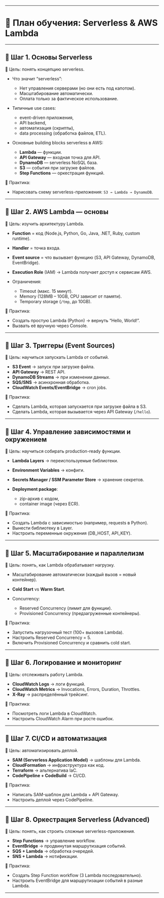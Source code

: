 
---

# 📍 План обучения: Serverless & AWS Lambda

---

## 🔹 Шаг 1. Основы Serverless

🎯 Цель: понять концепцию serverless.

* Что значит “serverless”:

  * Нет управления серверами (но они есть под капотом).
  * Масштабирование автоматически.
  * Оплата только за фактическое использование.
* Типичные use cases:

  * event-driven приложения,
  * API backend,
  * автоматизация (скрипты),
  * data processing (обработка файлов, ETL).
* Основные building blocks serverless в AWS:

  * **Lambda** — функции.
  * **API Gateway** — входная точка для API.
  * **DynamoDB** — serverless NoSQL база.
  * **S3** — события при загрузке файлов.
  * **Step Functions** — оркестрация функций.

📌 Практика:

* Нарисовать схему serverless-приложения: `S3 → Lambda → DynamoDB`.

---

## 🔹 Шаг 2. AWS Lambda — основы

🎯 Цель: изучить архитектуру Lambda.

* **Function** = код (Node.js, Python, Go, Java, .NET, Ruby, custom runtime).
* **Handler** = точка входа.
* **Event source** = что вызывает функцию (S3, API Gateway, DynamoDB, EventBridge).
* **Execution Role** (IAM) → Lambda получает доступ к сервисам AWS.
* Ограничения:

  * Timeout (макс. 15 минут).
  * Memory (128MB – 10GB, CPU зависит от памяти).
  * Temporary storage (`/tmp`, до 10GB).

📌 Практика:

* Создать простую Lambda (Python) → вернуть “Hello, World!”.
* Вызвать её вручную через Console.

---

## 🔹 Шаг 3. Триггеры (Event Sources)

🎯 Цель: научиться запускать Lambda от событий.

* **S3 Event** → запуск при загрузке файла.
* **API Gateway** → REST API.
* **DynamoDB Streams** → при изменении данных.
* **SQS/SNS** → асинхронная обработка.
* **CloudWatch Events/EventBridge** → cron jobs.

📌 Практика:

* Сделать Lambda, которая запускается при загрузке файла в S3.
* Сделать Lambda, которая вызывается через API Gateway (`/hello`).

---

## 🔹 Шаг 4. Управление зависимостями и окружением

🎯 Цель: научиться собирать production-ready функции.

* **Lambda Layers** → переиспользуемые библиотеки.
* **Environment Variables** → конфиги.
* **Secrets Manager / SSM Parameter Store** → хранение секретов.
* **Deployment package**:

  * zip-архив с кодом,
  * container image (через ECR).

📌 Практика:

* Создать Lambda с зависимостью (например, requests в Python).
* Вынести библиотеку в Layer.
* Настроить переменные окружения (DB\_HOST, API\_KEY).

---

## 🔹 Шаг 5. Масштабирование и параллелизм

🎯 Цель: понять, как Lambda обрабатывает нагрузку.

* Масштабирование автоматически (каждый вызов = новый контейнер).
* **Cold Start** vs **Warm Start**.
* Concurrency:

  * Reserved Concurrency (лимит для функции).
  * Provisioned Concurrency (предзагруженные контейнеры).

📌 Практика:

* Запустить нагрузочный тест (100+ вызовов Lambda).
* Настроить Reserved Concurrency = 5.
* Включить Provisioned Concurrency и сравнить cold start.

---

## 🔹 Шаг 6. Логирование и мониторинг

🎯 Цель: отслеживать работу Lambda.

* **CloudWatch Logs** → логи функций.
* **CloudWatch Metrics** → Invocations, Errors, Duration, Throttles.
* **X-Ray** → распределённый трейсинг.

📌 Практика:

* Посмотреть логи Lambda в CloudWatch.
* Настроить CloudWatch Alarm при росте ошибок.

---

## 🔹 Шаг 7. CI/CD и автоматизация

🎯 Цель: автоматизировать деплой.

* **SAM (Serverless Application Model)** → шаблоны для Lambda.
* **CloudFormation** → инфраструктура как код.
* **Terraform** → альтернатива IaC.
* **CodePipeline + CodeBuild** → CI/CD.

📌 Практика:

* Написать SAM-шаблон для Lambda + API Gateway.
* Настроить деплой через CodePipeline.

---

## 🔹 Шаг 8. Оркестрация Serverless (Advanced)

🎯 Цель: понять, как строить сложные serverless-приложения.

* **Step Functions** → управление workflow.
* **EventBridge** → продвинутая маршрутизация событий.
* **SQS + Lambda** → обработка очередей.
* **SNS + Lambda** → нотификации.

📌 Практика:

* Создать Step Function workflow (3 Lambda последовательно).
* Настроить EventBridge для маршрутизации событий в разные Lambda.

---

